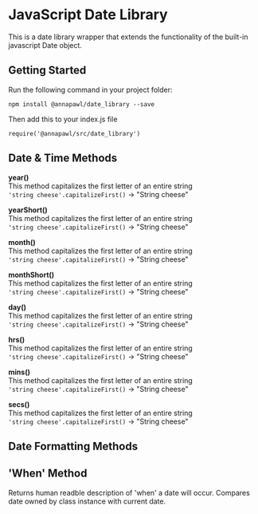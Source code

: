 # JavaScript Date Library 
This is a date library wrapper that extends the functionality of the built-in javascript Date object. 

## Getting Started
Run the following command in your project folder: <br/>
```
npm install @annapawl/date_library --save
``` 
Then add this to your index.js file <br/>
```
require('@annapawl/src/date_library')
```

## Date & Time Methods
**year()** </br> 
This method capitalizes the first letter of an entire string </br> 
`'string cheese'.capitalizeFirst()` &#8594; "String cheese"

**yearShort()** </br> 
This method capitalizes the first letter of an entire string </br> 
`'string cheese'.capitalizeFirst()` &#8594; "String cheese"

**month()** </br> 
This method capitalizes the first letter of an entire string </br> 
`'string cheese'.capitalizeFirst()` &#8594; "String cheese"

**monthShort()** </br> 
This method capitalizes the first letter of an entire string </br> 
`'string cheese'.capitalizeFirst()` &#8594; "String cheese"

**day()** </br> 
This method capitalizes the first letter of an entire string </br> 
`'string cheese'.capitalizeFirst()` &#8594; "String cheese"

**hrs()** </br> 
This method capitalizes the first letter of an entire string </br> 
`'string cheese'.capitalizeFirst()` &#8594; "String cheese"

**mins()** </br> 
This method capitalizes the first letter of an entire string </br> 
`'string cheese'.capitalizeFirst()` &#8594; "String cheese"

**secs()** </br> 
This method capitalizes the first letter of an entire string </br> 
`'string cheese'.capitalizeFirst()` &#8594; "String cheese"

## Date Formatting Methods


## 'When' Method 
Returns human readble description of 'when' a date will occur. Compares date owned by class instance with current date. 



